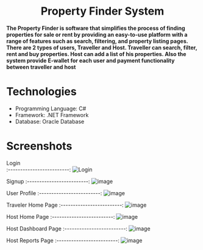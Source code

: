<h1 align="center">Property Finder System</h1>

**The Property Finder is software that simplifies the process of finding properties for sale or rent by providing an easy-to-use platform with a range of features such as search, filtering, and property listing pages. There are 2 types of users, Traveller and Host. Traveller can search, filter, rent and buy properties. Host can add a list of his properties. Also the system provide E-wallet for each user and payment functionality between traveller and host**

# Technologies
- Programming Language: C#
- Framework: .NET Framework
- Database: Oracle Database

# Screenshots

Login                
:-------------------------:
![Login](https://user-images.githubusercontent.com/99830416/235387279-f923b917-2c3f-49ac-bbe1-b401a87cc5e8.png)

Signup
:-------------------------:
![image](https://user-images.githubusercontent.com/99830416/235387447-4da98dc9-4762-4ad7-aa80-dc133ae9f69b.png)

User Profile
:-------------------------:
![image](https://user-images.githubusercontent.com/99830416/235387632-44bf972d-da63-46e0-b4d4-95555db7c647.png)

Traveler Home Page
:-------------------------:
![image](https://user-images.githubusercontent.com/99830416/235388098-9f35ccec-9635-484e-8eb4-5b8e670d0254.png)

Host Home Page
:-------------------------:
![image](https://user-images.githubusercontent.com/99830416/235387739-6f369a23-d79b-46b7-88e0-2d1eb4277af2.png)

Host Dashboard Page
:-------------------------:
![image](https://user-images.githubusercontent.com/99830416/235388022-b76a66d7-5821-4aca-aebd-43c8e2a87dc4.png)

Host Reports Page
:-------------------------:
![image](https://user-images.githubusercontent.com/99830416/235388186-38d0747b-bbda-4eb8-bde1-6a13c336e474.png)


